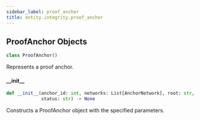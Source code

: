 ```yaml
---
sidebar_label: proof_anchor
title: entity.integrity.proof_anchor
---
```


## ProofAnchor Objects

```python
class ProofAnchor()
```

Represents a proof anchor.

#### \_\_init\_\_

```python
def __init__(anchor_id: int, networks: List[AnchorNetwork], root: str,
             status: str) -> None
```

Constructs a ProofAnchor object with the specified parameters.


